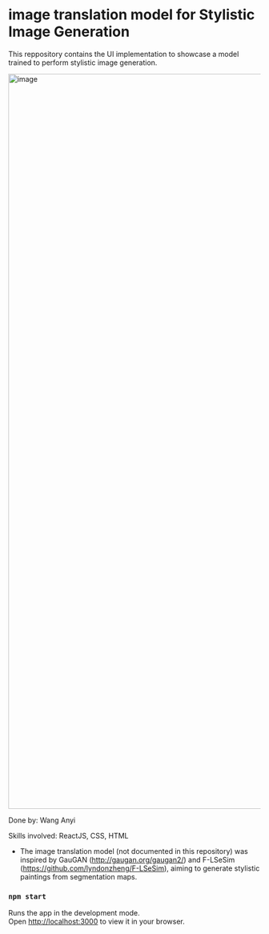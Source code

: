 # image translation model for Stylistic Image Generation
This reppository contains the UI implementation to showcase a model trained to perform stylistic image generation.

<img width="1467" alt="image" src="https://user-images.githubusercontent.com/62319036/210045455-2818f02c-e32d-47a4-9e31-8b869b1c3d42.png">

Done by: Wang Anyi

Skills involved: ReactJS, CSS, HTML

- The image translation model (not documented in this repository) was inspired by GauGAN (http://gaugan.org/gaugan2/) and F-LSeSim (https://github.com/lyndonzheng/F-LSeSim), aiming to generate stylistic paintings from segmentation maps.

### `npm start`

Runs the app in the development mode.\
Open [http://localhost:3000](http://localhost:3000) to view it in your browser.

